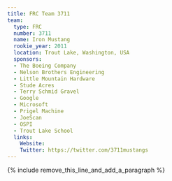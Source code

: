 ```yaml
---
title: FRC Team 3711
team:
  type: FRC
  number: 3711
  name: Iron Mustang
  rookie_year: 2011
  location: Trout Lake, Washington, USA
  sponsors:
  - The Boeing Company
  - Nelson Brothers Engineering
  - Little Mountain Hardware
  - Stude Acres
  - Terry Schmid Gravel
  - Google
  - Microsoft
  - Prigel Machine
  - JoeScan
  - OSPI
  - Trout Lake School
  links:
    Website:
    Twitter: https://twitter.com/3711mustangs
---
```


{% include remove_this_line_and_add_a_paragraph %}